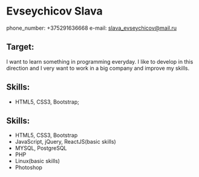 # Evseychicov Slava
phone_number: +375291636668
e-mail: slava_evseychicov@mail.ru
## Target:
I want to learn something in programming everyday. I like to develop in this direction and I very want to work in a big company and improve my skills.
## Skills:
* HTML5, CSS3, Bootstrap;

## Skills:
* HTML5, CSS3, Bootstrap
* JavaScript, jQuery, ReactJS(basic skills)
* MYSQL, PostgreSQL
* PHP
* Linux(basic skills)
* Photoshop